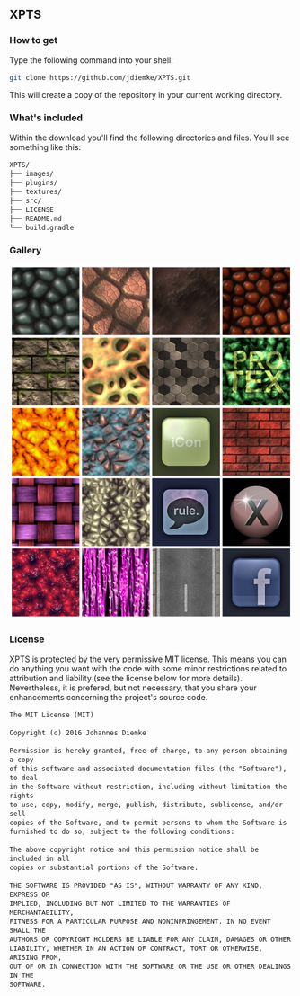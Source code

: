 ## XPTS
### How to get
Type the following command into your shell:
```bash
git clone https://github.com/jdiemke/XPTS.git
```
This will create a copy of the repository in your current working directory.
### What's included
Within the download you'll find the following directories and files. You'll see something like this:
```
XPTS/
├── images/
├── plugins/
├── textures/
├── src/
├── LICENSE
├── README.md
└── build.gradle
```
### Gallery
![Texture Gallery](https://raw.githubusercontent.com/jdiemke/XPTS/master/images/texture-gallery.png "Texture Gallery")
### License
XPTS is protected by the very permissive MIT license. This means you can do anything you want with the code with some minor restrictions related to attribution and liability (see the license below for more details). Nevertheless, it is prefered, but not necessary, that you share your enhancements concerning the project's source code.
```
The MIT License (MIT)

Copyright (c) 2016 Johannes Diemke

Permission is hereby granted, free of charge, to any person obtaining a copy
of this software and associated documentation files (the "Software"), to deal
in the Software without restriction, including without limitation the rights
to use, copy, modify, merge, publish, distribute, sublicense, and/or sell
copies of the Software, and to permit persons to whom the Software is
furnished to do so, subject to the following conditions:

The above copyright notice and this permission notice shall be included in all
copies or substantial portions of the Software.

THE SOFTWARE IS PROVIDED "AS IS", WITHOUT WARRANTY OF ANY KIND, EXPRESS OR
IMPLIED, INCLUDING BUT NOT LIMITED TO THE WARRANTIES OF MERCHANTABILITY,
FITNESS FOR A PARTICULAR PURPOSE AND NONINFRINGEMENT. IN NO EVENT SHALL THE
AUTHORS OR COPYRIGHT HOLDERS BE LIABLE FOR ANY CLAIM, DAMAGES OR OTHER
LIABILITY, WHETHER IN AN ACTION OF CONTRACT, TORT OR OTHERWISE, ARISING FROM,
OUT OF OR IN CONNECTION WITH THE SOFTWARE OR THE USE OR OTHER DEALINGS IN THE
SOFTWARE.
```
